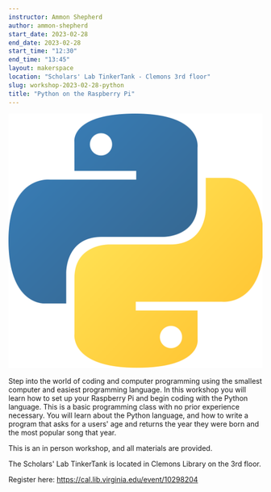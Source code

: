 ```yaml
---
instructor: Ammon Shepherd
author: ammon-shepherd
start_date: 2023-02-28
end_date: 2023-02-28
start_time: "12:30"
end_time: "13:45"
layout: makerspace
location: "Scholars' Lab TinkerTank - Clemons 3rd floor"
slug: workshop-2023-02-28-python
title: "Python on the Raspberry Pi"
---
```


![Python on the Raspberry Pi](/assets/post-media/workshops/python.png)

Step into the world of coding and computer programming using the smallest computer and easiest programming language. In this workshop you will learn how to set up your Raspberry Pi and begin coding with the Python language. This is a basic programming class with no prior experience necessary. You will learn about the Python language, and how to write a program that asks for a users' age and returns the year they were born and the most popular song that year.

This is an in person workshop, and all materials are provided.

The Scholars' Lab TinkerTank is located in Clemons Library on the 3rd floor.

Register here: [https://cal.lib.virginia.edu/event/10298204 ](https://cal.lib.virginia.edu/event/10298204)
